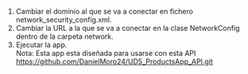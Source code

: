 1. Cambiar el dominio al que se va a conectar en fichero network_security_config.xml.
2. Cambiar la URL a la que se va a conectar en la clase NetworkConfig dentro de la carpeta network.
3. Ejecutar la app.  
Nota: Esta app esta diseñada para usarse con esta API https://github.com/DanielMoro24/UD5_ProductsApp_API.git
